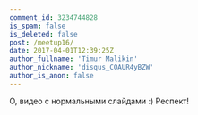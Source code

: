 ```yaml
---
comment_id: 3234744828
is_spam: false
is_deleted: false
post: /meetup16/
date: 2017-04-01T12:39:25Z
author_fullname: 'Timur Malikin'
author_nickname: 'disqus_COAUR4yBZW'
author_is_anon: false
---
```


<p>О, видео с нормальными слайдами :) Респект!</p>
